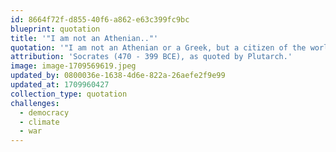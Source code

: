 ```yaml
---
id: 8664f72f-d855-40f6-a862-e63c399fc9bc
blueprint: quotation
title: '"I am not an Athenian.."'
quotation: '"I am not an Athenian or a Greek, but a citizen of the world."'
attribution: 'Socrates (470 - 399 BCE), as quoted by Plutarch.'
image: image-1709569619.jpeg
updated_by: 0800036e-1638-4d6e-822a-26aefe2f9e99
updated_at: 1709960427
collection_type: quotation
challenges:
  - democracy
  - climate
  - war
---
```

